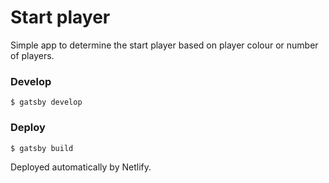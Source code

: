 # Start player

Simple app to determine the start player based on player colour or number of players.

### Develop
```
$ gatsby develop
```

### Deploy
```
$ gatsby build
```
Deployed automatically by Netlify.
